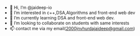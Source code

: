 - 👋 Hi, I’m @jaideep-io
- 👀 I’m interested in c++,DSA,Algorithms and front-end web dev
- 🌱 I’m currently learning DSA and front-end web dev.
- 💞️ I’m looking to collaborate on students with same interests
- 📫 contact me via my email(2000jnvhurdajaideep@gmail.com)

<!---
jaideep-io/jaideep-io is a ✨ special ✨ repository because its `README.md` (this file) appears on your GitHub profile.
You can click the Preview link to take a look at your changes.
--->
